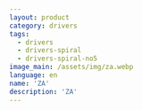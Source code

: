 ```yaml
---
layout: product
category: drivers
tags:
  - drivers
  - drivers-spiral
  - drivers-spiral-no5
image_main: /assets/img/za.webp
language: en
name: 'ZA'
description: 'ZA'
---
```

